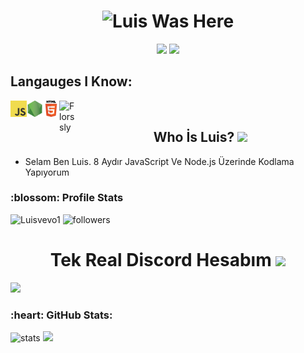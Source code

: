 <h1 align="center"> </:blossom:Luis>  
<img src="https://readme-typing-svg.herokuapp.com/?font=Fira+Code&duration=2500&pause=500&color=14FF00&width=530&lines=🌼+Destek+%26+İletişim+İçin%3A+LUISCLASS%20¿%239512" alt="Luis Was Here" />
</h1>
<p align="center">
 <a href="https://discord.com/users/727342003339395146" target"blank_"><img src="https://img.shields.io/badge/Discord%20-7289DA.svg?&style=for-the-badge&logo=discord&logoColor=white"></a>
  <a href="https://github.com/Luisvevo1" target"blank_"><img src="https://img.shields.io/badge/GitHub%20-191717.svg?&style=for-the-badge&logo=github&logoColor=white"></a>
 
  
 
 ## Langauges I Know:

<img align="left" alt="JavaScript" width="26px" src="https://raw.githubusercontent.com/github/explore/80688e429a7d4ef2fca1e82350fe8e3517d3494d/topics/javascript/javascript.png" />
<img align="left" alt="Node.js" width="26px" src="https://raw.githubusercontent.com/github/explore/80688e429a7d4ef2fca1e82350fe8e3517d3494d/topics/nodejs/nodejs.png" />
<img align="left" alt="HTML" width="26px" src="https://raw.githubusercontent.com/github/explore/80688e429a7d4ef2fca1e82350fe8e3517d3494d/topics/html/html.png" />
 <img align="left" alt="Florssly" width="26px" src="https://cdn.discordapp.com/emojis/705705522522750988.png?size=96" />
</br>

<h2 align="center">Who İs Luis? <img src="https://cdn.discordapp.com/emojis/903736036725760020.gif?size=96" width="30px"> </h2>


- Selam Ben Luis. 8 Aydır JavaScript Ve Node.js Üzerinde Kodlama Yapıyorum


<h3>:blossom: Profile Stats</h3>
<img src="https://komarev.com/ghpvc/?username=florssly&label=Ziyaretçi%20Sayısı&color=552b75" alt="Luisvevo1" />
<img alt="followers" title="Github'dan Takip Et" src="https://img.shields.io/github/followers/Luisvevo1?color=236ad3&labelColor=1155ba&style=for-the-badge&logo=github&label=follower"/></a>

<h1 align="center"> Tek Real Discord Hesabım <img src="https://cdn.discordapp.com/emojis/903736036725760020.gif?size=96" width="30px"> </h1>

![](https://raw.githubusercontent.com/Sutil/Sutil/2b2fad3bf54522bb30c8c170591fc68ff51b69e6/github-contribution-grid-snake2.svg)


<h3 align="left">:heart: GitHub Stats:</h3>
<p align="left">
   <img src="https://github-readme-stats.vercel.app/api?username=Luisvevo1&count_private=true&show_icons=true&theme=midnight-purple&hide_border=true" width="%150" height="150px" alt="stats" />
   <img src="https://github-readme-stats.vercel.app/api/top-langs/?username=Luisvevo1&layout=compact&show_icons=true&theme=midnight-purple&hide_border=true"width="%100" height="150px" />








